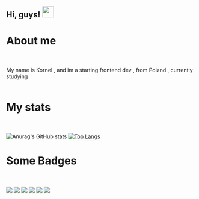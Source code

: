 ## Hi, guys! <img src="https://raw.githubusercontent.com/MartinHeinz/MartinHeinz/master/wave.gif" width="30px" height="30px"></br>
# About me</br></br>
My name is Kornel , and im a starting frontend dev , from Poland , currently studying </br></br>
# My stats</br></br>
![Anurag's GitHub stats](https://github-readme-stats.vercel.app/api?username=kornelu123&count_private=true&show_icons=true&theme=dark)
[![Top Langs](https://github-readme-stats.vercel.app/api/top-langs/?username=kornelu123&theme=dark&layout=compact)](https://github.com/anuraghazra/github-readme-stats)
# Some Badges </br></br>
![](https://img.shields.io/badge/OS-Solus-informational?style=flat&logo=<LOGO_NAME>&logoColor=white&color=2bbc8a)
![](https://img.shields.io/badge/Editor-VisualStudioCode-informational?style=flat&logo=<LOGO_NAME>&logoColor=white&color=2bbc8a)
![](https://img.shields.io/badge/Code-HTML-informational?style=flat&logo=<LOGO_NAME>&logoColor=white&color=2bbc8a)
![](https://img.shields.io/badge/Code-Tailwindcss-informational?style=flat&logo=<LOGO_NAME>&logoColor=white&color=2bbc8a)
![](https://img.shields.io/badge/Code-Javascript-informational?style=flat&logo=<LOGO_NAME>&logoColor=white&color=2bbc8a)
![](https://img.shields.io/badge/Code-React-informational?style=flat&logo=<LOGO_NAME>&logoColor=white&color=2bbc8a)
